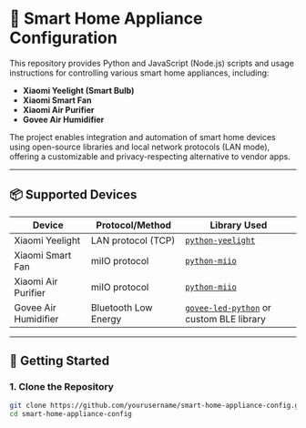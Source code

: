 # 🏡 Smart Home Appliance Configuration

This repository provides Python and JavaScript (Node.js) scripts and usage instructions for controlling various smart home appliances, including:

- **Xiaomi Yeelight (Smart Bulb)**
- **Xiaomi Smart Fan**
- **Xiaomi Air Purifier**
- **Govee Air Humidifier**

The project enables integration and automation of smart home devices using open-source libraries and local network protocols (LAN mode), offering a customizable and privacy-respecting alternative to vendor apps.

---

## 📦 Supported Devices

| Device                   | Protocol/Method       | Library Used                        |
|--------------------------|------------------------|--------------------------------------|
| Xiaomi Yeelight          | LAN protocol (TCP)     | [`python-yeelight`](https://github.com/rytilahti/python-yeelight) |
| Xiaomi Smart Fan         | miIO protocol          | [`python-miio`](https://github.com/rytilahti/python-miio)         |
| Xiaomi Air Purifier      | miIO protocol          | [`python-miio`](https://github.com/rytilahti/python-miio)         |
| Govee Air Humidifier     | Bluetooth Low Energy   | [`govee-led-python`](https://github.com/LaggAt/python-govee-api) or custom BLE library |

---

## 🚀 Getting Started

### 1. Clone the Repository

```bash
git clone https://github.com/yourusername/smart-home-appliance-config.git
cd smart-home-appliance-config
